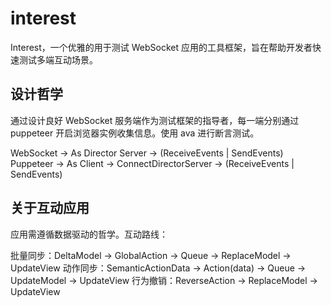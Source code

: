 # interest

Interest，一个优雅的用于测试 WebSocket 应用的工具框架，旨在帮助开发者快速测试多端互动场景。

## 设计哲学

通过设计良好 WebSocket 服务端作为测试框架的指导者，每一端分别通过 puppeteer 开启浏览器实例收集信息。使用 ava 进行断言测试。

WebSocket -> As Director Server -> (ReceiveEvents | SendEvents)
Puppeteer -> As Client -> ConnectDirectorServer -> (ReceiveEvents | SendEvents)


## 关于互动应用

应用需遵循数据驱动的哲学。互动路线：

批量同步：DeltaModel -> GlobalAction -> Queue -> ReplaceModel -> UpdateView
动作同步：SemanticActionData -> Action(data) -> Queue -> UpdateModel -> UpdateView
行为撤销：ReverseAction -> ReplaceModel -> UpdateView